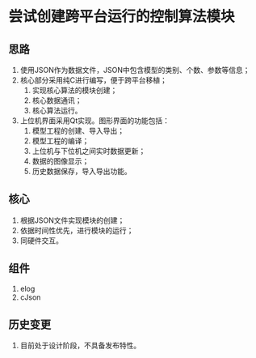 # 尝试创建跨平台运行的控制算法模块

## 思路

1. 使用JSON作为数据文件，JSON中包含模型的类别、个数、参数等信息；
2. 核心部分采用纯C进行编写，便于跨平台移植；
   1. 实现核心算法的模块创建；
   2. 核心数据通讯；
   3. 核心算法运行。
3. 上位机界面采用Qt实现。图形界面的功能包括：
   1. 模型工程的创建、导入导出；
   2. 模型工程的编译；
   3. 上位机与下位机之间实时数据更新；
   4. 数据的图像显示；
   5. 历史数据保存，导入导出功能。

## 核心

1. 根据JSON文件实现模块的创建；
2. 依据时间性优先，进行模块的运行；
3. 同硬件交互。

## 组件

1. elog
2. cJson

## 历史变更

1. 目前处于设计阶段，不具备发布特性。
